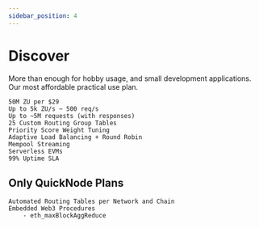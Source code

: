 ```yaml
---
sidebar_position: 4
---
```


# Discover

More than enough for hobby usage, and small development applications. Our most affordable practical use plan.

```text
50M ZU per $29
Up to 5k ZU/s ~ 500 req/s
Up to ~5M requests (with responses)
25 Custom Routing Group Tables
Priority Score Weight Tuning
Adaptive Load Balancing + Round Robin
Mempool Streaming
Serverless EVMs
99% Uptime SLA
```

## Only QuickNode Plans

```text
Automated Routing Tables per Network and Chain
Embedded Web3 Procedures
    - eth_maxBlockAggReduce
```